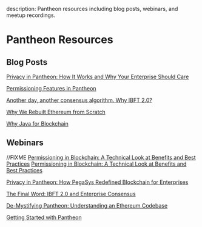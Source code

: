 description: Pantheon resources including blog posts, webinars, and meetup recordings. 
<!--- END of page meta data -->

# Pantheon Resources 

## Blog Posts 

[Privacy in Pantheon: How It Works and Why Your Enterprise Should Care](https://pegasys.tech/privacy-in-pantheon-how-it-works-and-why-your-enterprise-should-care/)

[Permissioning Features in Pantheon](https://pegasys.tech/protecting-the-enterprise-permissioning-features-in-pantheon/)

[Another day, another consensus algorithm. Why IBFT 2.0?](https://pegasys.tech/another-day-another-consensus-algorithm-why-ibft-2-0/)

[Why We Rebuilt Ethereum from Scratch](https://media.consensys.net/why-we-rebuilt-ethereum-from-scratch-9e38b6ebd4a2)

[Why Java for Blockchain](https://media.consensys.net/why-java-for-blockchain-73f1b444c2d)

## Webinars 

//FIXME
[Permissioning in Blockchain: A Technical Look at Benefits and Best Practices](https://pegasys.wistia.com/medias/3px9eo2sf5)
[Permissioning in Blockchain: A Technical Look at Benefits and Best Practices](https://www.youtube.com/watch?v=CD0pHtNDqZs)

[Privacy in Pantheon: How PegaSys Redefined Blockchain for Enterprises](https://www.youtube.com/watch?v=8l7SSZLyFL8)

[The Final Word: IBFT 2.0 and Enterprise Consensus](https://www.youtube.com/watch?v=YmTUP_dWfME)

[De-Mystifying Pantheon: Understanding an Ethereum Codebase](https://www.youtube.com/watch?v=OJfib9kTK7U&feature=youtu.be)

[Getting Started with Pantheon](https://www.youtube.com/watch?v=OKWBr94J9rY&t=1s)
